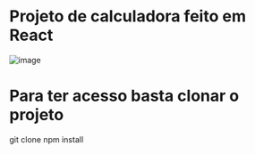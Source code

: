 # Projeto de calculadora feito em React

![image](https://github.com/Joao-Vitor-Marques-Braga/Calculadora/assets/102833436/6726c5b9-d074-4178-851d-c8aa9e252872)


# Para ter acesso basta clonar o projeto

git clone
npm install

